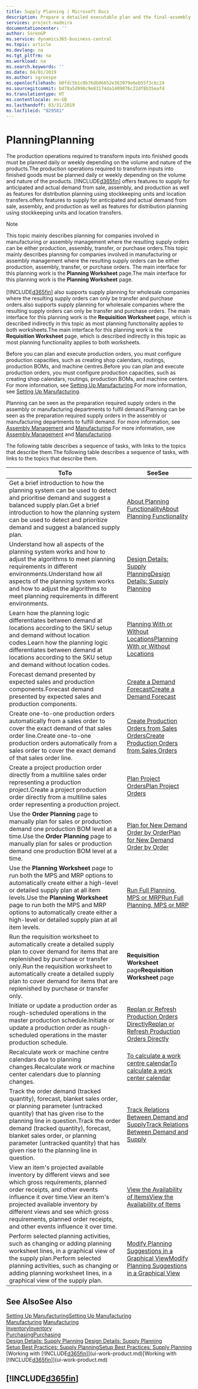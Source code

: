 ```yaml
---
title: Supply Planning | Microsoft Docs
description: Prepare a detailed executable plan and the final-assembly production schedule for sales and production demand.
services: project-madeira
documentationcenter: ''
author: SorenGP
ms.service: dynamics365-business-central
ms.topic: article
ms.devlang: na
ms.tgt_pltfrm: na
ms.workload: na
ms.search.keywords: ''
ms.date: 04/01/2019
ms.author: sgroespe
ms.openlocfilehash: b0fdc5b1c0b76db96652e363979e6eb55f3c6c24
ms.sourcegitcommit: bd78a5d990c9e83174da1409076c22df8b35eafd
ms.translationtype: HT
ms.contentlocale: en-GB
ms.lasthandoff: 03/31/2019
ms.locfileid: "929581"
---
```

# <a name="planning"></a><span data-ttu-id="b1e01-103">Planning</span><span class="sxs-lookup"><span data-stu-id="b1e01-103">Planning</span></span>
<span data-ttu-id="b1e01-104">The production operations required to transform inputs into finished goods must be planned daily or weekly depending on the volume and nature of the products.</span><span class="sxs-lookup"><span data-stu-id="b1e01-104">The production operations required to transform inputs into finished goods must be planned daily or weekly depending on the volume and nature of the products.</span></span> [!INCLUDE[d365fin](includes/d365fin_md.md)] <span data-ttu-id="b1e01-105">offers features to supply for anticipated and actual demand from sale, assembly, and production as well as features for distribution planning using stockkeeping units and location transfers.</span><span class="sxs-lookup"><span data-stu-id="b1e01-105">offers features to supply for anticipated and actual demand from sale, assembly, and production as well as features for distribution planning using stockkeeping units and location transfers.</span></span>

> [!NOTE]
> <span data-ttu-id="b1e01-106">This topic mainly describes planning for companies involved in manufacturing or assembly management where the resulting supply orders can be either production, assembly, transfer, or purchase orders.</span><span class="sxs-lookup"><span data-stu-id="b1e01-106">This topic mainly describes planning for companies involved in manufacturing or assembly management where the resulting supply orders can be either production, assembly, transfer, or purchase orders.</span></span> <span data-ttu-id="b1e01-107">The main interface for this planning work is the **Planning Worksheet** page.</span><span class="sxs-lookup"><span data-stu-id="b1e01-107">The main interface for this planning work is the **Planning Worksheet** page.</span></span><br /><br />
> [!INCLUDE[d365fin](includes/d365fin_md.md)] <span data-ttu-id="b1e01-108">also supports supply planning for wholesale companies where the resulting supply orders can only be transfer and purchase orders.</span><span class="sxs-lookup"><span data-stu-id="b1e01-108">also supports supply planning for wholesale companies where the resulting supply orders can only be transfer and purchase orders.</span></span> <span data-ttu-id="b1e01-109">The main interface for this planning work is the **Requisition Worksheet** page, which is described indirectly in this topic as most planning functionality applies to both worksheets.</span><span class="sxs-lookup"><span data-stu-id="b1e01-109">The main interface for this planning work is the **Requisition Worksheet** page, which is described indirectly in this topic as most planning functionality applies to both worksheets.</span></span>

<span data-ttu-id="b1e01-110">Before you can plan and execute production orders, you must configure production capacities, such as creating shop calendars, routings, production BOMs, and machine centres.</span><span class="sxs-lookup"><span data-stu-id="b1e01-110">Before you can plan and execute production orders, you must configure production capacities, such as creating shop calendars, routings, production BOMs, and machine centers.</span></span> <span data-ttu-id="b1e01-111">For more information, see [Setting Up Manufacturing](production-configure-production-processes.md).</span><span class="sxs-lookup"><span data-stu-id="b1e01-111">For more information, see [Setting Up Manufacturing](production-configure-production-processes.md).</span></span>

<span data-ttu-id="b1e01-112">Planning can be seen as the preparation required supply orders in the assembly or manufacturing departments to fulfil demand.</span><span class="sxs-lookup"><span data-stu-id="b1e01-112">Planning can be seen as the preparation required supply orders in the assembly or manufacturing departments to fulfill demand.</span></span> <span data-ttu-id="b1e01-113">For more information, see [Assembly Management](assembly-assemble-items.md) and [Manufacturing](production-manage-manufacturing.md).</span><span class="sxs-lookup"><span data-stu-id="b1e01-113">For more information, see [Assembly Management](assembly-assemble-items.md) and [Manufacturing](production-manage-manufacturing.md).</span></span>

<span data-ttu-id="b1e01-114">The following table describes a sequence of tasks, with links to the topics that describe them.</span><span class="sxs-lookup"><span data-stu-id="b1e01-114">The following table describes a sequence of tasks, with links to the topics that describe them.</span></span>   

|<span data-ttu-id="b1e01-115">**To**</span><span class="sxs-lookup"><span data-stu-id="b1e01-115">**To**</span></span>|<span data-ttu-id="b1e01-116">**See**</span><span class="sxs-lookup"><span data-stu-id="b1e01-116">**See**</span></span>|  
|------------|-------------|  
|<span data-ttu-id="b1e01-117">Get a brief introduction to how the planning system can be used to detect and prioritise demand and suggest a balanced supply plan.</span><span class="sxs-lookup"><span data-stu-id="b1e01-117">Get a brief introduction to how the planning system can be used to detect and prioritize demand and suggest a balanced supply plan.</span></span>|[<span data-ttu-id="b1e01-118">About Planning Functionality</span><span class="sxs-lookup"><span data-stu-id="b1e01-118">About Planning Functionality</span></span>](production-about-planning-functionality.md)|
|<span data-ttu-id="b1e01-119">Understand how all aspects of the planning system works and how to adjust the algorithms to meet planning requirements in different environments.</span><span class="sxs-lookup"><span data-stu-id="b1e01-119">Understand how all aspects of the planning system works and how to adjust the algorithms to meet planning requirements in different environments.</span></span>|[<span data-ttu-id="b1e01-120">Design Details: Supply Planning</span><span class="sxs-lookup"><span data-stu-id="b1e01-120">Design Details: Supply Planning</span></span>](design-details-supply-planning.md)|
|<span data-ttu-id="b1e01-121">Learn how the planning logic differentiates between demand at locations according to the SKU setup and demand without location codes.</span><span class="sxs-lookup"><span data-stu-id="b1e01-121">Learn how the planning logic differentiates between demand at locations according to the SKU setup and demand without location codes.</span></span>|[<span data-ttu-id="b1e01-122">Planning With or Without Locations</span><span class="sxs-lookup"><span data-stu-id="b1e01-122">Planning With or Without Locations</span></span>](production-planning-with-without-locations.md)|
|<span data-ttu-id="b1e01-123">Forecast demand presented by expected sales and production components.</span><span class="sxs-lookup"><span data-stu-id="b1e01-123">Forecast demand presented by expected sales and production components.</span></span>|[<span data-ttu-id="b1e01-124">Create a Demand Forecast</span><span class="sxs-lookup"><span data-stu-id="b1e01-124">Create a Demand Forecast</span></span>](production-how-to-create-a-forecast.md)|  
|<span data-ttu-id="b1e01-125">Create one-to-one production orders automatically from a sales order to cover the exact demand of that sales order line.</span><span class="sxs-lookup"><span data-stu-id="b1e01-125">Create one-to-one production orders automatically from a sales order to cover the exact demand of that sales order line.</span></span>|[<span data-ttu-id="b1e01-126">Create Production Orders from Sales Orders</span><span class="sxs-lookup"><span data-stu-id="b1e01-126">Create Production Orders from Sales Orders</span></span>](production-how-to-create-production-orders-from-sales-orders.md)|
|<span data-ttu-id="b1e01-127">Create a project production order directly from a multiline sales order representing a production project.</span><span class="sxs-lookup"><span data-stu-id="b1e01-127">Create a project production order directly from a multiline sales order representing a production project.</span></span>|[<span data-ttu-id="b1e01-128">Plan Project Orders</span><span class="sxs-lookup"><span data-stu-id="b1e01-128">Plan Project Orders</span></span>](production-how-to-plan-project-orders.md)|
|<span data-ttu-id="b1e01-129">Use the **Order Planning** page to manually plan for sales or production demand one production BOM level at a time.</span><span class="sxs-lookup"><span data-stu-id="b1e01-129">Use the **Order Planning** page to manually plan for sales or production demand one production BOM level at a time.</span></span>|[<span data-ttu-id="b1e01-130">Plan for New Demand Order by Order</span><span class="sxs-lookup"><span data-stu-id="b1e01-130">Plan for New Demand Order by Order</span></span>](production-how-to-plan-for-new-demand.md)|
|<span data-ttu-id="b1e01-131">Use the **Planning Worksheet** page to run both the MPS and MRP options to automatically create either a high-level or detailed supply plan at all item levels.</span><span class="sxs-lookup"><span data-stu-id="b1e01-131">Use the **Planning Worksheet** page to run both the MPS and MRP options to automatically create either a high-level or detailed supply plan at all item levels.</span></span>|[<span data-ttu-id="b1e01-132">Run Full Planning, MPS or MRP</span><span class="sxs-lookup"><span data-stu-id="b1e01-132">Run Full Planning, MPS or MRP</span></span>](production-how-to-run-mps-and-mrp.md)|
|<span data-ttu-id="b1e01-133">Run the requisition worksheet to automatically create a detailed supply plan to cover demand for items that are replenished by purchase or transfer only.</span><span class="sxs-lookup"><span data-stu-id="b1e01-133">Run the requisition worksheet to automatically create a detailed supply plan to cover demand for items that are replenished by purchase or transfer only.</span></span>|<span data-ttu-id="b1e01-134">**Requisition Worksheet** page</span><span class="sxs-lookup"><span data-stu-id="b1e01-134">**Requisition Worksheet** page</span></span>|  
|<span data-ttu-id="b1e01-135">Initiate or update a production order as rough-scheduled operations in the master production schedule.</span><span class="sxs-lookup"><span data-stu-id="b1e01-135">Initiate or update a production order as rough-scheduled operations in the master production schedule.</span></span>|[<span data-ttu-id="b1e01-136">Replan or Refresh Production Orders Directly</span><span class="sxs-lookup"><span data-stu-id="b1e01-136">Replan or Refresh Production Orders Directly</span></span>](production-how-to-replan-refresh-production-orders.md)|
|<span data-ttu-id="b1e01-137">Recalculate work or machine centre calendars due to planning changes.</span><span class="sxs-lookup"><span data-stu-id="b1e01-137">Recalculate work or machine center calendars due to planning changes.</span></span>|[<span data-ttu-id="b1e01-138">To calculate a work centre calendar</span><span class="sxs-lookup"><span data-stu-id="b1e01-138">To calculate a work center calendar</span></span>](production-how-to-create-work-center-calendars.md#to-calculate-a-work-center-calendar)|
|<span data-ttu-id="b1e01-139">Track the order demand (tracked quantity), forecast, blanket sales order, or planning parameter (untracked quantity) that has given rise to the planning line in question.</span><span class="sxs-lookup"><span data-stu-id="b1e01-139">Track the order demand (tracked quantity), forecast, blanket sales order, or planning parameter (untracked quantity) that has given rise to the planning line in question.</span></span>|[<span data-ttu-id="b1e01-140">Track Relations Between Demand and Supply</span><span class="sxs-lookup"><span data-stu-id="b1e01-140">Track Relations Between Demand and Supply</span></span>](production-how-track-demand-supply.md)|
|<span data-ttu-id="b1e01-141">View an item's projected available inventory by different views and see which gross requirements, planned order receipts, and other events influence it over time.</span><span class="sxs-lookup"><span data-stu-id="b1e01-141">View an item's projected available inventory by different views and see which gross requirements, planned order receipts, and other events influence it over time.</span></span>|[<span data-ttu-id="b1e01-142">View the Availability of Items</span><span class="sxs-lookup"><span data-stu-id="b1e01-142">View the Availability of Items</span></span>](inventory-how-availability-overview.md)|  
|<span data-ttu-id="b1e01-143">Perform selected planning activities, such as changing or adding planning worksheet lines, in a graphical view of the supply plan.</span><span class="sxs-lookup"><span data-stu-id="b1e01-143">Perform selected planning activities, such as changing or adding planning worksheet lines, in a graphical view of the supply plan.</span></span>|[<span data-ttu-id="b1e01-144">Modify Planning Suggestions in a Graphical View</span><span class="sxs-lookup"><span data-stu-id="b1e01-144">Modify Planning Suggestions in a Graphical View</span></span>](production-how-to-modify-planning-suggestions-in-a-graphical-view.md)|

## <a name="see-also"></a><span data-ttu-id="b1e01-145">See Also</span><span class="sxs-lookup"><span data-stu-id="b1e01-145">See Also</span></span>
[<span data-ttu-id="b1e01-146">Setting Up Manufacturing</span><span class="sxs-lookup"><span data-stu-id="b1e01-146">Setting Up Manufacturing</span></span>](production-configure-production-processes.md)  
<span data-ttu-id="b1e01-147">[Manufacturing](production-manage-manufacturing.md)  </span><span class="sxs-lookup"><span data-stu-id="b1e01-147">[Manufacturing](production-manage-manufacturing.md)  </span></span>  
[<span data-ttu-id="b1e01-148">Inventory</span><span class="sxs-lookup"><span data-stu-id="b1e01-148">Inventory</span></span>](inventory-manage-inventory.md)  
[<span data-ttu-id="b1e01-149">Purchasing</span><span class="sxs-lookup"><span data-stu-id="b1e01-149">Purchasing</span></span>](purchasing-manage-purchasing.md)  
<span data-ttu-id="b1e01-150">[Design Details: Supply Planning](design-details-supply-planning.md) </span><span class="sxs-lookup"><span data-stu-id="b1e01-150">[Design Details: Supply Planning](design-details-supply-planning.md) </span></span>  
[<span data-ttu-id="b1e01-151">Setup Best Practices: Supply Planning</span><span class="sxs-lookup"><span data-stu-id="b1e01-151">Setup Best Practices: Supply Planning</span></span>](setup-best-practices-supply-planning.md)  
<span data-ttu-id="b1e01-152">[Working with [!INCLUDE[d365fin](includes/d365fin_md.md)]](ui-work-product.md)</span><span class="sxs-lookup"><span data-stu-id="b1e01-152">[Working with [!INCLUDE[d365fin](includes/d365fin_md.md)]](ui-work-product.md)</span></span>

## [!INCLUDE[d365fin](includes/free_trial_md.md)]  
